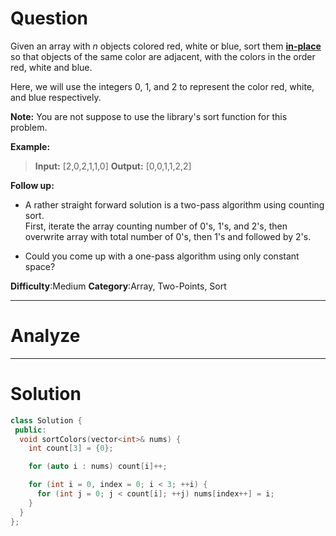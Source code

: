 
# Question

Given an array with  _n_  objects colored red, white or blue, sort them  **[in-place](https://en.wikipedia.org/wiki/In-place_algorithm)** so that objects of the same color are adjacent, with the colors in the order red, white and blue.

Here, we will use the integers 0, 1, and 2 to represent the color red, white, and blue respectively.

**Note:** You are not suppose to use the library's sort function for this problem.

**Example:**

> **Input:** [2,0,2,1,1,0]
> **Output:** [0,0,1,1,2,2]

**Follow up:**

- A rather straight forward solution is a two-pass algorithm using counting sort.  
  First, iterate the array counting number of 0's, 1's, and 2's, then overwrite array with total number of 0's, then 1's and followed by 2's.

- Could you come up with a one-pass algorithm using only constant space?

**Difficulty**:Medium
**Category**:Array, Two-Points, Sort


------------

# Analyze

------------

# Solution

```cpp
class Solution {
 public:
  void sortColors(vector<int>& nums) {
    int count[3] = {0};

    for (auto i : nums) count[i]++;

    for (int i = 0, index = 0; i < 3; ++i) {
      for (int j = 0; j < count[i]; ++j) nums[index++] = i;
    }
  }
};
```